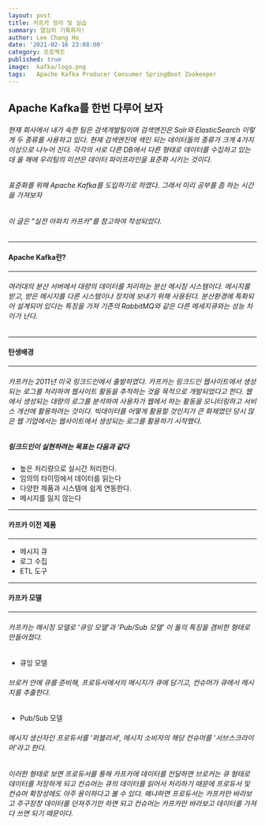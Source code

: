 ```yaml
---
layout: post
title: 카프카 정리 및 실습
summary: 열심히 기록하자!
author: Lee Chang Ho
date: '2021-02-16 23:08:00'
category: 프로젝트
published: true
image:  kafka/logo.png
tags:   Apache Kafka Producer Consumer SpringBoot Zookeeper
---
```


## Apache Kafka를 한번 다루어 보자

###### 현재 회사에서 내가 속한 팀은 검색개발팀이며 검색엔진은 Solr와 ElasticSearch 이렇게 두 종류를 사용하고 있다. 현재 검색엔진에 색인 되는 데이터들의 종류가 크게 4가지이상으로 나누어 진다. 각각의 서로 다른 DB에서 다른 형태로 데이터를 수집하고 있는데 올 해에 우리팀의 미션은 데이터 파이프라인을 표준화 시키는 것이다.
###### 표준화를 위해 Apache Kafka를 도입하기로 하였다. 그래서 미리 공부를 좀 하는 시간을 가져보자 
###### 이 글은 "실전 아파치 카프카"를 참고하여 작성되었다.

---
#### Apache Kafka란?
--- 

###### 여러대의 분산 서버에서 대량의 데이터를 처리하는 분산 메시징 시스템이다. 메시지를 받고, 받은 메시지를 다른 시스템이나 장치에 보내기 위해 사용된다.  분산환경에 특화되어 설계되어 있다는 특징을 가져 기존의 RabbitMQ와 같은 다른 메세지큐와는 성능 차이가 난다. 

---
#### 탄생배경
---
###### 카프카는 2011년 미국 링크드인에서 출발하였다. 카프카는 링크드인 웹사이트에서 생성되는 로그를 처리하여 웹사이트 활동을 추적하는 것을 목적으로 개발되었다고 한다. 웹에서 생성되는 대량의 로그를 분석하여 사용자가 웹에서 하는 활동을 모니터링하고 서비스 개선에 활용하려는 것이다. 빅데이터를 어떻게 활용할 것인지가 큰 화제였던 당시 많은 웹 기업에서는 웹사이트에서 생성되는 로그를 활용하기 시작했다. 

##### 링크드인이 실현하려는 목표는 다음과 같다
- 높은 처리량으로 실시간 처리한다.
- 임의의 타이밍에서 데이터를 읽는다
- 다양한 제품과 시스템에 쉽게 연동한다.
- 메시지를 잃지 않는다 

---
#### 카프카 이전 제품
---
- 메시지 큐
- 로그 수집
- ETL 도구

---
#### 카프카 모델
---
###### 카프카는 메시징 모델로 '큐잉 모델'과 'Pub/Sub 모델' 이 둘의 특징을 겸비한 형태로 만들어졌다. 
- 큐잉 모델
###### 브로커 안에 큐를 준비해, 프로듀서에서의 메시지가 큐에 담기고, 컨슈머가 큐에서 메시지를 추출한다.  

- Pub/Sub 모델
###### 메시지 생산자인 프로듀서를 '퍼블리셔', 메시지 소비자의 해당 컨슈머를 '서브스크라이머'라고 한다.  

###### 이러한 형태로 보면 프로듀서를 통해 카프카에 데이터를 전달하면 브로커는 큐 형태로 데이터를 저장하게 되고 컨슈머는 큐의 데이터를 읽어서 처리하기 때문에 프로듀서 및 컨슈머 확장성에도 아주 용이하다고 볼 수 있다. 왜냐하면 프로듀서는 카프카만 바라보고 주구장창 데이터를 던져주기만 하면 되고 컨슈머는 카프카만 바라보고 데이터를 가져다 쓰면 되기 때문이다. 

<!--stackedit_data:
eyJoaXN0b3J5IjpbMTg2MDY3NDM0NSwxMTAwMDQyMjE3LC05Mz
c0NDU1NDgsMTEyODM5MjUzNV19
-->